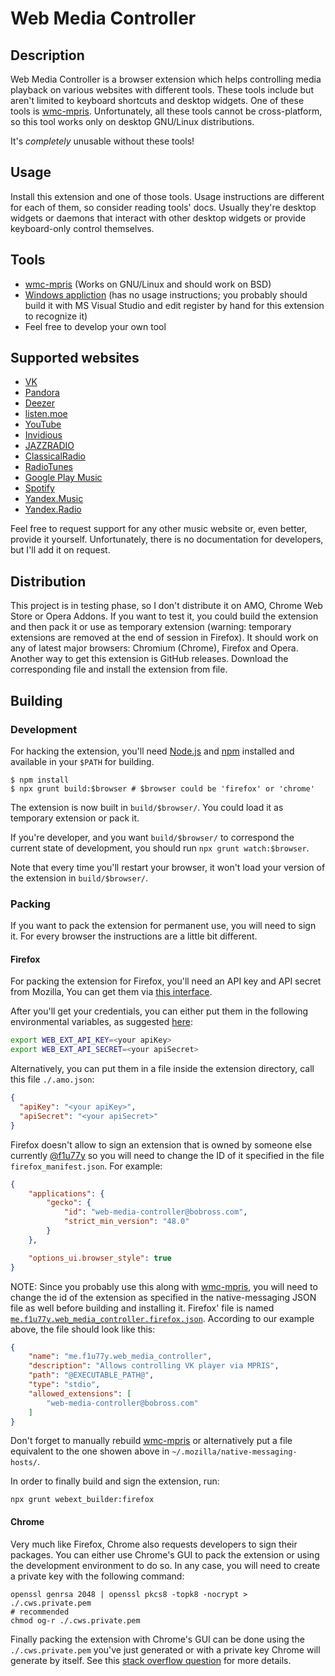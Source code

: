 # Web Media Controller

## Description

Web Media Controller is a browser extension which helps controlling media playback
on various websites with different tools. These tools include but aren't limited to
keyboard shortcuts and desktop widgets. One of these tools is
[wmc-mpris](https://github.com/f1u77y/wmc-mpris). Unfortunately, all these tools
cannot be cross-platform, so this tool works only on desktop GNU/Linux distributions.

It's *completely* unusable without these tools!

## Usage
Install this extension and one of those tools. Usage instructions are different for each
of them, so consider reading tools' docs. Usually they're desktop widgets or daemons that interact with
other desktop widgets or provide keyboard-only control themselves.

## Tools
- [wmc-mpris](https://github.com/f1u77y/wmc-mpris) (Works on GNU/Linux and should work on BSD)
- [Windows appliction](https://github.com/Rubikoid/DesktopPlayer) (has no usage instructions; you probably should build it with MS Visual Studio and edit register by hand for this extension to recognize it)
- Feel free to develop your own tool

## Supported websites
- [VK](https://vk.com)
- [Pandora](https://www.pandora.com/)
- [Deezer](https://deezer.com)
- [listen.moe](https://listen.moe/)
- [YouTube](https://youtube.com)
- [Invidious](https://invidio.us)
- [JAZZRADIO](https://jazzradio.com)
- [ClassicalRadio](https://classicalradio.com)
- [RadioTunes](https://radiotunes.com)
- [Google Play Music](https://play.google.com/music)
- [Spotify](https://www.spotify.com/)
- [Yandex.Music](https://music.yandex.ru)
- [Yandex.Radio](https://radio.yandex.ru)

Feel free to request support for any other music website or, even better, provide it yourself.
Unfortunately, there is no documentation for developers, but I'll add it on request.

## Distribution

This project is in testing phase, so I don't distribute it on AMO, Chrome Web Store or
Opera Addons. If you want to test it, you could build the extension and then pack it or
use as temporary extension (warning: temporary extensions are removed at the end of
session in Firefox). It should work on any of latest major browsers: Chromium (Chrome),
Firefox and Opera. Another way to get this extension is GitHub releases. Download the
corresponding file and install the extension from file.

## Building

### Development

For hacking the extension, you'll need [Node.js](https://nodejs.org/) and [npm](http://npmjs.com/)
installed and available in your `$PATH` for building.

    $ npm install
    $ npx grunt build:$browser # $browser could be 'firefox' or 'chrome'

The extension is now built in `build/$browser/`. You could load it as temporary extension
or pack it.

If you're developer, and you want `build/$browser/` to correspond the current state of
development, you should run `npx grunt watch:$browser`.

Note that every time you'll restart your browser, it won't load your version of the extension in
`build/$browser/`.

### Packing

If you want to pack the extension for permanent use, you will need to sign it. For every browser
the instructions are a little bit different.

#### Firefox

For packing the extension for Firefox, you'll need an API key and API secret from Mozilla, You can
get them via [this interface](https://addons.mozilla.org/en-US/developers/addon/api/key/).

After you'll get your credentials, you can either put them in the following environmental variables,
as suggested [here](https://developer.mozilla.org/en-US/docs/Mozilla/Add-ons/WebExtensions/web-ext_command_reference#web-ext_sign):

```sh
export WEB_EXT_API_KEY=<your apiKey>
export WEB_EXT_API_SECRET=<your apiSecret>
```

Alternatively, you can put them in a file inside the extension directory, call this file `./.amo.json`:

```json
{
  "apiKey": "<your apiKey>",
  "apiSecret": "<your apiSecret>"
}
```

Firefox doesn't allow to sign an extension that is owned by someone else currently [@f1u77y](https://github.com/f1u77y)
so you will need to change the ID of it specified in the file `firefox_manifest.json`. For example:

```json
{
    "applications": {
        "gecko": {
            "id": "web-media-controller@bobross.com",
            "strict_min_version": "48.0"
        }
    },

    "options_ui.browser_style": true
}
```

NOTE: Since you probably use this along with [wmc-mpris](https://github.com/f1u77y/wmc-mpris), you will need to change
the id of the extension as specified in the native-messaging JSON file as well before building and installing it. Firefox'
file is named [`me.f1u77y.web_media_controller.firefox.json`](https://github.com/f1u77y/wmc-mpris/blob/master/me.f1u77y.web_media_controller.firefox.json).
According to our example above, the file should look like this:

```json
{
    "name": "me.f1u77y.web_media_controller",
    "description": "Allows controlling VK player via MPRIS",
    "path": "@EXECUTABLE_PATH@",
    "type": "stdio",
    "allowed_extensions": [
        "web-media-controller@bobross.com"
    ]
}
```

Don't forget to manually rebuild [wmc-mpris](https://github.com/f1u77y/wmc-mpris) or alternatively put a file equivalent
to the one showen above in `~/.mozilla/native-messaging-hosts/`.

In order to finally build and sign the extension, run:

```
npx grunt webext_builder:firefox
```

#### Chrome

Very much like Firefox, Chrome also requests developers to sign their packages. You can either use
Chrome's GUI to pack the extension or using the development environment to do so. In any case, you
will need to create a private key with the following command:

```
openssl genrsa 2048 | openssl pkcs8 -topk8 -nocrypt > ./.cws.private.pem
# recommended
chmod og-r ./.cws.private.pem
```

Finally packing the extension with Chrome's GUI can be done using the `./.cws.private.pem` you've just
generated or with a private key Chrome will generate by itself. See this [stack overflow question](https://stackoverflow.com/questions/37317779/making-a-unique-extension-id-and-key-for-chrome-extension)
for more details.
